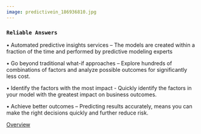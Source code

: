 ```yaml
---
image: predictivein_186936810.jpg
---
```


### `Reliable Answers`

• Automated predictive insights services – The models are created within a fraction of the time and performed by predictive modeling experts

• Go beyond traditional what-if approaches – Explore hundreds of combinations of factors and analyze possible outcomes for significantly less cost.

• Identify the factors with the most impact - Quickly identify the factors in your model with the greatest impact on business outcomes.

• Achieve better outcomes – Predicting results accurately, means you can make the right decisions quickly and further reduce risk.

[Overview]

[Overview]: /solutions/overview-predictiveinsights-reliableanswers.html
